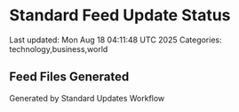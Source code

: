# Standard Feed Update Status
Last updated: Mon Aug 18 04:11:48 UTC 2025
Categories: technology,business,world

## Feed Files Generated

Generated by Standard Updates Workflow
